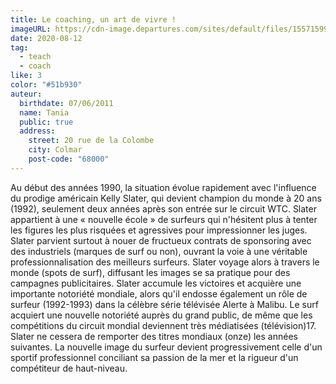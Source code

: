 ```yaml
---
title: Le coaching, un art de vivre !
imageURL: https://cdn-image.departures.com/sites/default/files/1557159948/hawaii-surfing-sport-pacific-ocean-usa-HAWAIISURF0519.jpg
date: 2020-08-12
tag:
  - teach
  - coach
like: 3
color: "#51b930"
auteur:
  birthdate: 07/06/2011
  name: Tania
  public: true
  address:
    street: 20 rue de la Colombe
    city: Colmar
    post-code: "68000"
---
```



Au début des années 1990, la situation évolue rapidement avec l'influence du prodige américain Kelly Slater, qui devient champion du monde à 20 ans (1992), seulement deux années après son entrée sur le circuit WTC. Slater appartient à une « nouvelle école » de surfeurs qui n'hésitent plus à tenter les figures les plus risquées et agressives pour impressionner les juges. Slater parvient surtout à nouer de fructueux contrats de sponsoring avec des industriels (marques de surf ou non), ouvrant la voie à une véritable professionnalisation des meilleurs surfeurs. Slater voyage alors à travers le monde (spots de surf), diffusant les images se sa pratique pour des campagnes publicitaires. Slater accumule les victoires et acquière une importante notoriété mondiale, alors qu'il endosse également un rôle de surfeur (1992-1993) dans la célèbre série télévisée Alerte à Malibu. Le surf acquiert une nouvelle notoriété auprès du grand public, de même que les compétitions du circuit mondial deviennent très médiatisées (télévision)17. Slater ne cessera de remporter des titres mondiaux (onze) les années suivantes. La nouvelle image du surfeur devient progressivement celle d'un sportif professionnel conciliant sa passion de la mer et la rigueur d'un compétiteur de haut-niveau.

